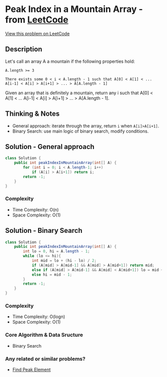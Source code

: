 # Peak Index in a Mountain Array - from [LeetCode](https://leetcode.com)
[View this problem on LeetCode](https://leetcode.com/problems/peak-index-in-a-mountain-array/)

## Description
Let's call an array A a mountain if the following properties hold:

    A.length >= 3
    
    There exists some 0 < i < A.length - 1 such that A[0] < A[1] < ... A[i-1] < A[i] > A[i+1] > ... > A[A.length - 1]

Given an array that is definitely a mountain, return any i such that A[0] < A[1] < ... A[i-1] < A[i] > A[i+1] > ... > A[A.length - 1].

## Thinking & Notes
* General approach: iterate through the array, return `i` when `A[i]>A[i+1]`.
* Binary Search: use main logic of binary search, modify conditions.

## Solution - General approach
```java
class Solution {
    public int peakIndexInMountainArray(int[] A) {
        for (int i = 0; i < A.length-1; i++)
            if (A[i] > A[i+1]) return i;      
        return -1;
    }
}
```
### Complexity
* Time Complexity: O(n)
* Space Complexity: O(1)

## Solution - Binary Search
```java
class Solution {
    public int peakIndexInMountainArray(int[] A) {
        int lo = 0, hi = A.length - 1;
        while (lo <= hi){
            int mid = lo + (hi - lo) / 2;
            if (A[mid] > A[mid-1] && A[mid] > A[mid+1]) return mid;
            else if (A[mid] > A[mid-1] && A[mid] < A[mid+1]) lo = mid + 1;
            else hi = mid - 1;
        }
        return -1;
    }
}
```
### Complexity
* Time Complexity: O(logn)
* Space Complexity: O(1)

### Core Algorithm & Data Sructure
* Binary Search

### Any related or similar problems?
* [Find Peak Element](find-peak-element.md)
